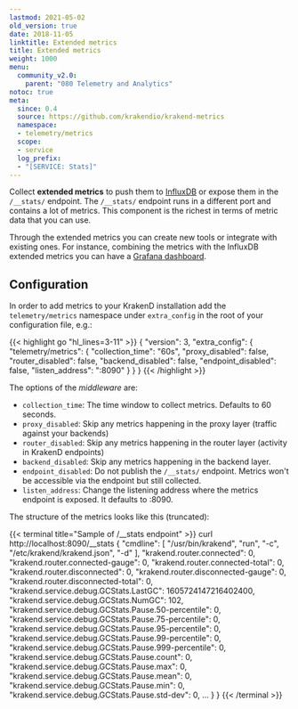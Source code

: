 ```yaml
---
lastmod: 2021-05-02
old_version: true
date: 2018-11-05
linktitle: Extended metrics
title: Extended metrics
weight: 1000
menu:
  community_v2.0:
    parent: "080 Telemetry and Analytics"
notoc: true
meta:
  since: 0.4
  source: https://github.com/krakendio/krakend-metrics
  namespace:
  - telemetry/metrics
  scope:
  - service
  log_prefix:
  - "[SERVICE: Stats]"
---
```

Collect **extended metrics** to push them to [InfluxDB](/docs/v2.0/telemetry/influxdb/) or expose them in the `/__stats/` endpoint. The `/__stats/` endpoint runs in a different port and contains a lot of metrics. This component is the richest in terms of metric data that you can use.

Through the extended metrics you can create new tools or integrate with existing ones. For instance, combining the metrics with the InfluxDB extended metrics you can have a [Grafana dashboard](/docs/v2.0/telemetry/grafana/).

## Configuration

In order to add metrics to your KrakenD installation add the `telemetry/metrics` namespace under `extra_config` in the root of your configuration file, e.g.:

{{< highlight go "hl_lines=3-11" >}}
{
  "version": 3,
  "extra_config": {
    "telemetry/metrics": {
      "collection_time": "60s",
      "proxy_disabled": false,
      "router_disabled": false,
      "backend_disabled": false,
      "endpoint_disabled": false,
      "listen_address": ":8090"
    }
  }
}
{{< /highlight >}}

The options of the *middleware* are:

- `collection_time`: The time window to collect metrics. Defaults to 60 seconds.
- `proxy_disabled`: Skip any metrics happening in the proxy layer (traffic against your backends)
- `router_disabled`:  Skip any metrics happening in the router layer (activity in KrakenD endpoints)
- `backend_disabled`: Skip any metrics happening in the backend layer.
- `endpoint_disabled`: Do not publish the `/__stats/` endpoint. Metrics won't be accessible via the endpoint but still collected.
- `listen_address`: Change the listening address where the metrics endpoint is exposed. It defaults to :8090.

The structure of the metrics looks like this (truncated):

{{< terminal title="Sample of /__stats endpoint" >}}
curl http://localhost:8090/__stats
{
  "cmdline": [
    "/usr/bin/krakend",
    "run",
    "-c",
    "/etc/krakend/krakend.json",
    "-d"
  ],
  "krakend.router.connected": 0,
  "krakend.router.connected-gauge": 0,
  "krakend.router.connected-total": 0,
  "krakend.router.disconnected": 0,
  "krakend.router.disconnected-gauge": 0,
  "krakend.router.disconnected-total": 0,
  "krakend.service.debug.GCStats.LastGC": 1605724147216402400,
  "krakend.service.debug.GCStats.NumGC": 102,
  "krakend.service.debug.GCStats.Pause.50-percentile": 0,
  "krakend.service.debug.GCStats.Pause.75-percentile": 0,
  "krakend.service.debug.GCStats.Pause.95-percentile": 0,
  "krakend.service.debug.GCStats.Pause.99-percentile": 0,
  "krakend.service.debug.GCStats.Pause.999-percentile": 0,
  "krakend.service.debug.GCStats.Pause.count": 0,
  "krakend.service.debug.GCStats.Pause.max": 0,
  "krakend.service.debug.GCStats.Pause.mean": 0,
  "krakend.service.debug.GCStats.Pause.min": 0,
  "krakend.service.debug.GCStats.Pause.std-dev": 0,
    ...
  }
}
{{< /terminal >}}